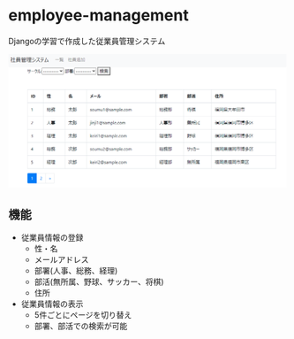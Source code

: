 # employee-management
Djangoの学習で作成した従業員管理システム  

![画面画像](https://github.com/Rotteno/employee-management/blob/main/img/%E7%94%BB%E9%9D%A2.PNG "従業員管理システムの画面イメージ")

## 機能
- 従業員情報の登録
  - 性・名
  - メールアドレス
  - 部署(人事、総務、経理)
  - 部活(無所属、野球、サッカー、将棋)
  - 住所
- 従業員情報の表示
  - 5件ごとにページを切り替え
  - 部署、部活での検索が可能
